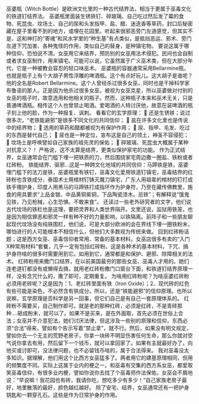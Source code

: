 巫婆瓶（Witch Bottle）是欧洲文化里的一种古代结界法，相当于更属于巫毒文化的铁道钉结界法。
巫婆瓶里面装生锈铁钉、碎玻璃、自己吃过然后发了霉的食物、死昆虫、坟场土、自己的尿和头发指甲、盐、醋、迷迭香等草药，封口后秘密藏在屋子里看不到的地方，或埋在花园里。听起来很邪恶旁门左道感觉，但其实不是，这和神打的“寄魂”和风水学里的“种生基”有点类似，是抵挡恶运、邪术、旁门左道下咒加害、各种鬼怪的作用，类似自己的替身，是种镇宅物。
要说这属于哪种信仰，恐怕说不清。女巫用它来结界，预防别的女巫用法术侵犯。民间也会自制或者求女巫制作，用来镇宅。可能可以说，它虽然属于广义巫术类，但在大部分年代，它是一种被教会容忍的轻口味巫术。
巫婆瓶的容器通常采用Bellarmine瓶，也就是瓶子上有个大胡子男性浮雕的啤酒瓶。这个有点好玩儿。这大胡子是谁呢？他的全名是Robert Bellarmine。这个人曾经杀过很多女巫，同时也是干掉科学家布鲁诺的那人。正是因为他杀过很多女巫，被视为女巫克星，所以巫婆做对付别的女巫的瓶子时，故意选用和他相关的瓶子。然而，这种瓶子本来和巫术无关，只是普通啤酒瓶。相传这个人也曾禁止喝酒。爱喝酒的人特讨厌他，故意在装啤酒的瓶子刻上他的脸，作为一种报复、讽刺。
看看它的玄学原理：
 还是生锈铁；说过很多次，“老铁能避邪”是很多不同文化的共同信仰；
 盐在许多文化里也是传说中的结界物；
 选用的草药和醋都被视为有保护作用；
 尿、指甲、毛发、吃过的东西是替代自己；
 尿也是一种定位，宣布这是自己的领土，神圣不容侵犯；
 坟场土是呼唤譬如自己家族的祖先灵的保佑；
 碎玻璃、死昆虫大概属于某种对抗意义？！
严格说，这不太算是结界，更类似保护家宅的功能。
作为正式结界，女巫通常会在门槛下埋一把铁质的刀，然后围绕家宅周边撒一圈盐、铁粉或者红砖粉。
铁能结界、驱邪…这是一种跨文化地域的共同信仰：马蹄铁是铁，巫婆埋门槛下的法刀是铁，巫婆瓶里有铁钉，巫毒文化爱用铁道钉镇宅，巫毒结界的红砖粉也含铁成分，泰国术士用棺材钉铸灭魔刀镇宅，广东人用祖辈的棺材的钉打成铁手镯护身，印度人用黑马的马蹄铁打成指环作为护身符，乃至在藏传佛教里，施食的用具要求“上品金银、中品黄铜紫铜，下品陶瓷漆木。忌铁”；有解释说“饿鬼见铁，乃见枪械，心生恐惧。不敢来食”。
还读过一些老外研究者的文字，他们说古代坟场的铁栏也是这理，要把灵界和人类世界隔开。文里还说，监狱用铁笼，也是因为相信罪恶和邪灵一样有种不好的力量影响，以铁隔离。前阵子和一些朋友聊起现代坟场没有纯铁围栏，他们说，可是大部分欧洲的会在界线下埋一圈铁粉末，哪怕进行的人可能根本不相信什么，但他们大多数视为传统来做。
回到红砖粉话题；这是西方女巫、巫毒信仰者常用、常备的基本材料。女巫店很多有卖的“入门X种常用材料”套餐，几乎一定有包括红砖粉。这是各种术的基本材料，下咒、搞护身符啥的很多时需要用到它。如用到它，通常都是和保护、避邪、除障相关的法术。
红砖粉用来撒门口结界，在以前美国最穷的那些女巫、巫毒人才用的。她们连老道钉都没有或懒得去搞，就用老红砖粉撒门口窗台下面，和铁道钉结界原理一样，没有念咒什么的，撒了即可，定期重复。
为啥用红砖粉呢？为啥巫婆红砖粉必须用老砖呢？这是因为：1、老红砖里面有铁（Iron Oxide）；2、现代砖的红色有些可能是染色，不必然含有铁成分。所以，还是“铁能避邪”的信仰原理。也所以说嘛，玄学原理是否科学是另一回事，但它们自己是有自己一套原理体系的。
红砖粉不需要买，自己制作即可。就是老的那种红砖，必须是红砖，不是青砖那种....砸成粉末，就可以了。如果不是买来，是在外面取，首先必须在世俗上合法；女巫并不介意犯法，她们讨厌法律，但这涉及一些别的原理和信仰，东西必须“合法”得来，譬如有个告示写着“禁止拿”，就不行。然后，如果没有明文规定，譬如你去一个无主的荒野老房子，你拿一块砖不明显伤害任何生命，那么你就对空气说你拿去有用，然后留下一个钱币，就可以拿回家了。如果有主就最好办了，向他买或讨即可，没法律问题，也不必留钱币啥的，属于合法得来。
我对巫毒没太多知识。据理解，他们用这个比西方女巫猛多了。两者用它的建基原理相同，但用的频繁度不同。实际上这属于业内的梗之一。和巫毒有交集的西方系女巫，都爱取笑巫毒信仰，有很多业内梗，譬如你说你去找了个巫毒师作法保佑，女巫会不屑地说：“早说嘛！我花园也有砖，我请你吃，想吃多少有多少！”自己家族老房子最好，地里散落的最好，颜色越红越好。
除了安宅、结界，女巫通常还有一把护身钥匙和一颗穿孔石。这些是作为日常护身的作用。
